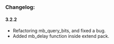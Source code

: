 ### Changelog:

#### 3.2.2
- Refactoring mb_query_bits, and fixed a bug.
- Added mb_delay function inside extend pack.
